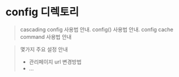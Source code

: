# config 디렉토리

> cascading config 사용법 안내.
> config() 사용법 안내.
> config cache command 사용법 안내


> 몇가지 주요 설정 안내
> - 관리페이지 url 변경방법
> - ...